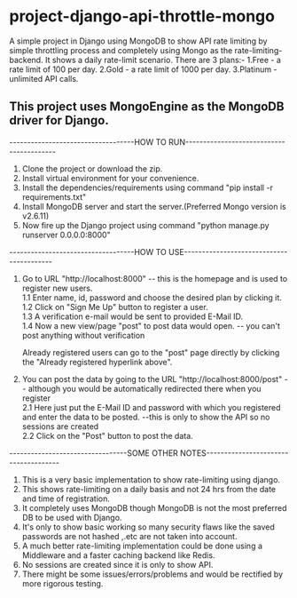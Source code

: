 # project-django-api-throttle-mongo
A simple project in Django using MongoDB to show API rate limiting by simple throttling process and completely using Mongo as the rate-limiting-backend. It shows a daily rate-limit scenario. There are 3 plans:-
1.Free - a rate limit of 100 per day.
2.Gold - a rate limit of 1000 per day.
3.Platinum - unlimited API calls.

## This project uses MongoEngine as the MongoDB driver for Django.


-----------------------------------HOW TO RUN-----------------------------------------

1. Clone the project or download the zip.
2. Install virtual environment for your convenience.
3. Install the dependencies/requirements using command "pip install -r requirements.txt"
4. Install MongoDB server and start the server.(Preferred Mongo version is v2.6.11)
5. Now fire up the Django project using command "python manage.py runserver 0.0.0.0:8000"


-----------------------------------HOW TO USE-----------------------------------------

1. Go to URL "http://localhost:8000"  -- this is the homepage and is used to register new users.  
	1.1 Enter name, id, password and choose the desired plan by clicking it.  
	1.2 Click on "Sign Me Up" button to register a user.  
	1.3 A verification e-mail would be sent to provided E-Mail ID.  
	1.4 Now a new view/page "post" to post data would open. -- you can't post anything without verification  
	
	Already registered users can go to the "post" page directly by clicking the "Already registered hyperlink above".

2. You can post the data by going to the URL "http://localhost:8000/post" -- although you would be automatically redirected there when you register  	
	2.1 Here just put the E-Mail ID and password with which you registered and enter the data to be posted. --this is only to show the API so no sessions are created  
	2.2 Click on the "Post" button to post the data.  



---------------------------------SOME OTHER NOTES-------------------------------------

1. This is a very basic implementation to show rate-limiting using django.  
2. This shows rate-limiting on a daily basis and not 24 hrs from the date and time of registration.  	
3. It completely uses MongoDB though MongoDB is not the most preferred DB to be used with Django.  
4. It's only to show basic working so many security flaws like the saved passwords are not hashed ,.etc are not taken into account.  
5. A much better rate-limiting implementation could be done using a Middleware and a faster caching backend like Redis.  
6. No sessions are created since it is only to show API.  
7. There might be some issues/errors/problems and would be rectified by more rigorous testing.  
